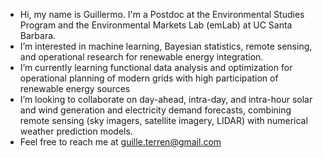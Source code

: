 - Hi, my name is Guillermo. I'm a Postdoc at the Environmental Studies Program and the Environmental Markets Lab (emLab) at UC Santa Barbara.
- I’m interested in machine learning, Bayesian statistics, remote sensing, and operational research for renewable energy integration.
- I’m currently learning functional data analysis and optimization for operational planning of modern grids with high participation of renewable energy sources
- I’m looking to collaborate on day-ahead, intra-day, and intra-hour solar and wind generation and electricity demand forecasts, combining remote sensing (sky imagers, satellite imagery, LIDAR) with numerical weather prediction models.
- Feel free to reach me at guille.terren@gmail.com
